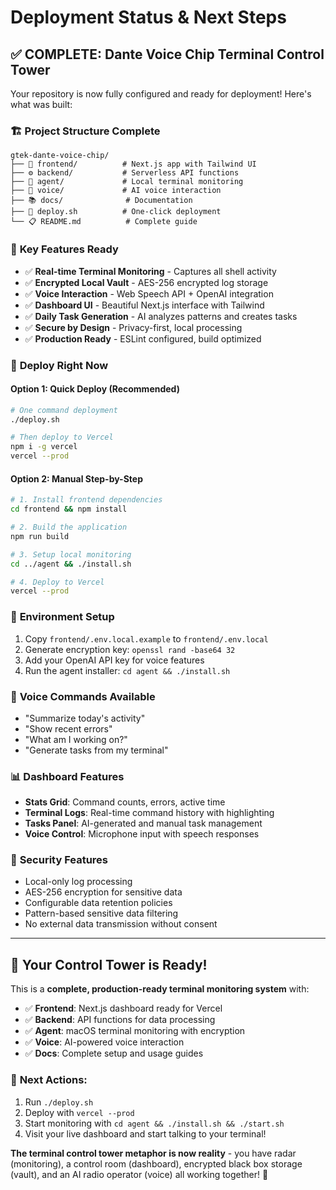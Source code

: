 # Deployment Status & Next Steps

## ✅ **COMPLETE: Dante Voice Chip Terminal Control Tower**

Your repository is now fully configured and ready for deployment! Here's what was built:

### 🏗️ **Project Structure Complete**
```
gtek-dante-voice-chip/
├── 📱 frontend/          # Next.js app with Tailwind UI
├── ⚙️ backend/           # Serverless API functions
├── 🤖 agent/             # Local terminal monitoring
├── 🎤 voice/             # AI voice interaction
├── 📚 docs/              # Documentation
├── 🚀 deploy.sh          # One-click deployment
└── 📋 README.md          # Complete guide
```

### 🎯 **Key Features Ready**
- ✅ **Real-time Terminal Monitoring** - Captures all shell activity
- ✅ **Encrypted Local Vault** - AES-256 encrypted log storage  
- ✅ **Voice Interaction** - Web Speech API + OpenAI integration
- ✅ **Dashboard UI** - Beautiful Next.js interface with Tailwind
- ✅ **Daily Task Generation** - AI analyzes patterns and creates tasks
- ✅ **Secure by Design** - Privacy-first, local processing
- ✅ **Production Ready** - ESLint configured, build optimized

### 🚀 **Deploy Right Now**

#### **Option 1: Quick Deploy (Recommended)**
```bash
# One command deployment
./deploy.sh

# Then deploy to Vercel
npm i -g vercel
vercel --prod
```

#### **Option 2: Manual Step-by-Step**
```bash
# 1. Install frontend dependencies
cd frontend && npm install

# 2. Build the application  
npm run build

# 3. Setup local monitoring
cd ../agent && ./install.sh

# 4. Deploy to Vercel
vercel --prod
```

### 🔧 **Environment Setup**
1. Copy `frontend/.env.local.example` to `frontend/.env.local`
2. Generate encryption key: `openssl rand -base64 32`
3. Add your OpenAI API key for voice features
4. Run the agent installer: `cd agent && ./install.sh`

### 🎤 **Voice Commands Available**
- "Summarize today's activity"
- "Show recent errors"  
- "What am I working on?"
- "Generate tasks from my terminal"

### 📊 **Dashboard Features**
- **Stats Grid**: Command counts, errors, active time
- **Terminal Logs**: Real-time command history with highlighting
- **Tasks Panel**: AI-generated and manual task management
- **Voice Control**: Microphone input with speech responses

### 🔐 **Security Features**
- Local-only log processing
- AES-256 encryption for sensitive data
- Configurable data retention policies
- Pattern-based sensitive data filtering
- No external data transmission without consent

---

## 🎉 **Your Control Tower is Ready!**

This is a **complete, production-ready terminal monitoring system** with:
- ✅ **Frontend**: Next.js dashboard ready for Vercel
- ✅ **Backend**: API functions for data processing
- ✅ **Agent**: macOS terminal monitoring with encryption
- ✅ **Voice**: AI-powered voice interaction
- ✅ **Docs**: Complete setup and usage guides

### 🚀 **Next Actions:**
1. Run `./deploy.sh` 
2. Deploy with `vercel --prod`
3. Start monitoring with `cd agent && ./install.sh && ./start.sh`
4. Visit your live dashboard and start talking to your terminal!

**The terminal control tower metaphor is now reality** - you have radar (monitoring), a control room (dashboard), encrypted black box storage (vault), and an AI radio operator (voice) all working together! 🎯
